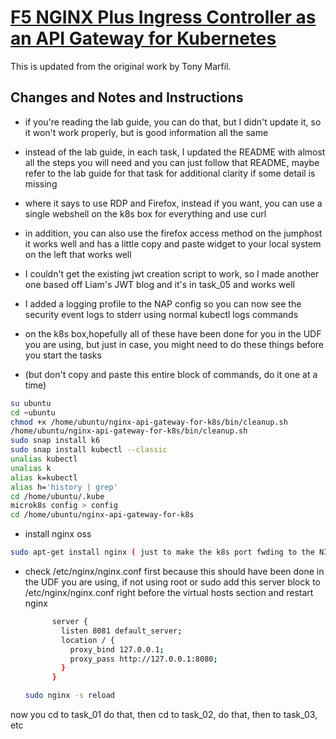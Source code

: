 # [F5 NGINX Plus Ingress Controller as an API Gateway for Kubernetes](https://clouddocs.f5.com/training/community/nginx/html/class11/class11.html)

This is updated from the original work by Tony Marfil.

## Changes and Notes and Instructions

- if you're reading the lab guide, you can do that, but I didn't update it, so it won't work properly, but is good information all the same
- instead of the lab guide, in each task, I updated the README with almost all the steps you will need and you can just follow that README, maybe refer to the lab guide for that task for additional clarity if some detail is missing
- where it says to use RDP and Firefox, instead if you want, you can use a single webshell on the k8s box for everything and use curl
- in addition, you can also use the firefox access method on the jumphost it works well and has a little copy and paste widget to your local system on the left that works well
- I couldn't get the existing jwt creation script to work, so I made another one based off Liam's JWT blog and it's in task_05 and works well
- I added a logging profile to the NAP config so you can now see the security event logs to stderr using normal kubectl logs commands
  
- on the k8s box,hopefully all of these have been done for you in the UDF you are using, but just in case, you might need to do these things before you start the tasks
- (but don't copy and paste this entire block of commands, do it one at a time)

```bash
su ubuntu
cd ~ubuntu
chmod +x /home/ubuntu/nginx-api-gateway-for-k8s/bin/cleanup.sh
/home/ubuntu/nginx-api-gateway-for-k8s/bin/cleanup.sh
sudo snap install k6
sudo snap install kubectl --classic
unalias kubectl
unalias k
alias k=kubectl
alias h='history | grep'
cd /home/ubuntu/.kube
microk8s config > config
cd /home/ubuntu/nginx-api-gateway-for-k8s
``` 

- install nginx oss

```bash
sudo apt-get install nginx ( just to make the k8s port fwding to the NIC N+ dashboard easier )
```

- check /etc/nginx/nginx.conf first because this should have been done in the UDF you are using, if not using root or sudo add this server block to /etc/nginx/nginx.conf right before the virtual hosts section and restart nginx
  
  ```bash
        server {
          listen 8081 default_server;  
          location / {
            proxy_bind 127.0.0.1;
            proxy_pass http://127.0.0.1:8080;
          }  
        }
  ```
  ```bash
  sudo nginx -s reload
  ```
now you cd to task_01 do that, then cd to task_02, do that, then to task_03, etc





